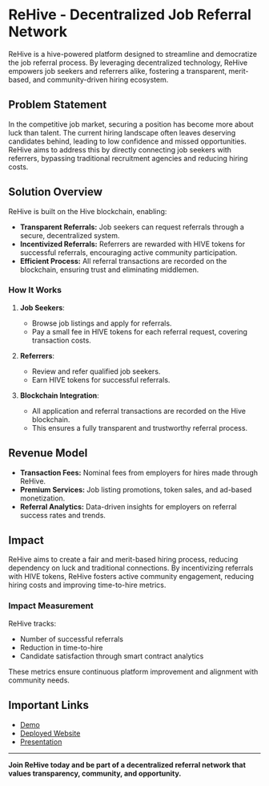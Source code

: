 # ReHive - Decentralized Job Referral Network

ReHive is a hive-powered platform designed to streamline and democratize the job referral process. By leveraging decentralized technology, ReHive empowers job seekers and referrers alike, fostering a transparent, merit-based, and community-driven hiring ecosystem.

## Problem Statement
In the competitive job market, securing a position has become more about luck than talent. The current hiring landscape often leaves deserving candidates behind, leading to low confidence and missed opportunities. ReHive aims to address this by directly connecting job seekers with referrers, bypassing traditional recruitment agencies and reducing hiring costs.

## Solution Overview
ReHive is built on the Hive blockchain, enabling:
- **Transparent Referrals:** Job seekers can request referrals through a secure, decentralized system.
- **Incentivized Referrals:** Referrers are rewarded with HIVE tokens for successful referrals, encouraging active community participation.
- **Efficient Process:** All referral transactions are recorded on the blockchain, ensuring trust and eliminating middlemen.

### How It Works
1. **Job Seekers**:
   - Browse job listings and apply for referrals.
   - Pay a small fee in HIVE tokens for each referral request, covering transaction costs.

2. **Referrers**:
   - Review and refer qualified job seekers.
   - Earn HIVE tokens for successful referrals.

3. **Blockchain Integration**:
   - All application and referral transactions are recorded on the Hive blockchain.
   - This ensures a fully transparent and trustworthy referral process.

## Revenue Model
- **Transaction Fees:** Nominal fees from employers for hires made through ReHive.
- **Premium Services:** Job listing promotions, token sales, and ad-based monetization.
- **Referral Analytics:** Data-driven insights for employers on referral success rates and trends.

## Impact
ReHive aims to create a fair and merit-based hiring process, reducing dependency on luck and traditional connections. By incentivizing referrals with HIVE tokens, ReHive fosters active community engagement, reducing hiring costs and improving time-to-hire metrics.

### Impact Measurement
ReHive tracks:
- Number of successful referrals
- Reduction in time-to-hire
- Candidate satisfaction through smart contract analytics

These metrics ensure continuous platform improvement and alignment with community needs.

## Important Links
- [Demo](https://youtu.be/wBdPmaDzynk)
- [Deployed Website](https://rehive.vercel.app)
- [Presentation ](https://www.canva.com/design/DAGVtmf6iwA/lsSYDnmsoPsItV15A1qxFw/view?utm_content=DAGVtmf6iwA&utm_campaign=designshare&utm_medium=link&utm_source=editor)


---

**Join ReHive today and be part of a decentralized referral network that values transparency, community, and opportunity.**
